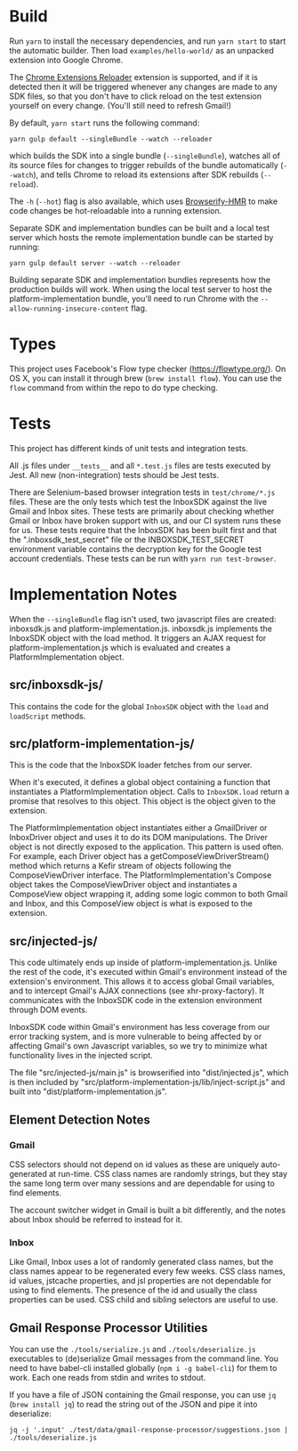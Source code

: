# Build

Run `yarn` to install the necessary dependencies, and run `yarn start` to
start the automatic builder. Then load `examples/hello-world/` as an unpacked
extension into Google Chrome.

The [Chrome Extensions
Reloader](https://chrome.google.com/webstore/detail/extensions-reloader/fimgfedafeadlieiabdeeaodndnlbhid)
extension is supported, and if it is detected then it will be triggered whenever
any changes are made to any SDK files, so that you don't have to click reload on
the test extension yourself on every change. (You'll still need to refresh
Gmail!)

By default, `yarn start` runs the following command:

    yarn gulp default --singleBundle --watch --reloader

which builds the SDK into a single bundle (`--singleBundle`), watches all of its
source files for changes to trigger rebuilds of the bundle automatically
(`--watch`), and tells Chrome to reload its extensions after SDK rebuilds
(`--reload`).

The `-h` (`--hot`) flag is also available, which uses
[Browserify-HMR](https://github.com/AgentME/browserify-hmr) to make code
changes be hot-reloadable into a running extension.

Separate SDK and implementation bundles can be built and a local test server
which hosts the remote implementation bundle can be started by running:

    yarn gulp default server --watch --reloader

Building separate SDK and implementation bundles represents how the production
builds will work. When using the local test server to host the
platform-implementation bundle, you'll need to run Chrome with the
`--allow-running-insecure-content` flag.

# Types

This project uses Facebook's Flow type checker (https://flowtype.org/). On
OS X, you can install it through brew (`brew install flow`). You can use the
`flow` command from within the repo to do type checking.

# Tests

This project has different kinds of unit tests and integration tests.

All .js files under `__tests__` and all `*.test.js` files are tests executed by
Jest. All new (non-integration) tests should be Jest tests.

There are Selenium-based browser integration tests in `test/chrome/*.js` files.
These are the only tests which test the InboxSDK against the live Gmail and
Inbox sites. These tests are primarily about checking whether Gmail or Inbox
have broken support with us, and our CI system runs these for us. These tests
require that the InboxSDK has been built first and that the
".inboxsdk_test_secret" file or the INBOXSDK_TEST_SECRET environment variable
contains the decryption key for the Google test account credentials. These
tests can be run with `yarn run test-browser`.

# Implementation Notes

When the `--singleBundle` flag isn't used, two javascript files are created:
inboxsdk.js and platform-implementation.js. inboxsdk.js implements the InboxSDK
object with the load method. It triggers an AJAX request for
platform-implementation.js which is evaluated and creates a
PlatformImplementation object.

## src/inboxsdk-js/

This contains the code for the global `InboxSDK` object with the `load` and
`loadScript` methods.

## src/platform-implementation-js/

This is the code that the InboxSDK loader fetches from our server.

When it's executed, it defines a global object containing a function that
instantiates a PlatformImplementation object. Calls to `InboxSDK.load` return a
promise that resolves to this object. This object is the object given to the
extension.

The PlatformImplementation object instantiates either a GmailDriver or
InboxDriver object and uses it to do its DOM manipulations. The Driver object
is not directly exposed to the application. This pattern is used often. For
example, each Driver object has a getComposeViewDriverStream() method which
returns a Kefir stream of objects following the ComposeViewDriver interface.
The PlatformImplementation's Compose object takes the ComposeViewDriver object
and instantiates a ComposeView object wrapping it, adding some logic common to
both Gmail and Inbox, and this ComposeView object is what is exposed to the
extension.

## src/injected-js/

This code ultimately ends up inside of platform-implementation.js. Unlike the
rest of the code, it's executed within Gmail's environment instead of the
extension's environment. This allows it to access global Gmail variables, and
to intercept Gmail's AJAX connections (see xhr-proxy-factory). It communicates
with the InboxSDK code in the extension environment through DOM events.

InboxSDK code within Gmail's environment has less coverage from our error
tracking system, and is more vulnerable to being affected by or affecting
Gmail's own Javascript variables, so we try to minimize what functionality
lives in the injected script.

The file "src/injected-js/main.js" is browserified into "dist/injected.js",
which is then included by "src/platform-implementation-js/lib/inject-script.js"
and built into "dist/platform-implementation.js".

## Element Detection Notes

### Gmail

CSS selectors should not depend on id values as these are uniquely
auto-generated at run-time. CSS class names are randomly strings, but they stay
the same long term over many sessions and are dependable for using to find
elements.

The account switcher widget in Gmail is built a bit differently, and the notes
about Inbox should be referred to instead for it.

### Inbox

Like Gmail, Inbox uses a lot of randomly generated class names, but the class
names appear to be regenerated every few weeks. CSS class names, id values,
jstcache properties, and jsl properties are not dependable for using to find
elements. The presence of the id and usually the class properties can be used.
CSS child and sibling selectors are useful to use.

## Gmail Response Processor Utilities

You can use the `./tools/serialize.js` and `./tools/deserialize.js` executables
to (de)serialize Gmail messages from the command line. You need to have
babel-cli installed globally (`npm i -g babel-cli`) for them to work. Each one
reads from stdin and writes to stdout.

If you have a file of JSON containing the Gmail response, you can use `jq`
(`brew install jq`) to read the string out of the JSON and pipe it into
deserialize:

    jq -j '.input' ./test/data/gmail-response-processor/suggestions.json | ./tools/deserialize.js
